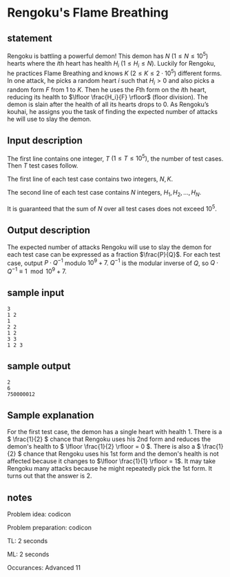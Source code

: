 # Rengoku's Flame Breathing

## statement

Rengoku is battling a powerful demon! This demon has $N$ $(1 \leq N \leq 10^5)$ hearts where the $i$th heart has health $H_i$ $(1 \leq H_i \leq N)$. Luckily for Rengoku, he practices Flame Breathing and knows $K$ $(2 \leq K \leq 2 \cdot 10^5)$ different forms. In one attack, he picks a random heart $i$ such that $H_i > 0$ and also picks a random form $F$ from $1$ to $K$. Then he uses the $F$th form on the $i$th heart, reducing its health to $\lfloor \frac{H_i}{F} \rfloor$ (floor division). The demon is slain after the health of all its hearts drops to $0$. As Rengoku’s kouhai, he assigns you the task of finding the expected number of attacks he will use to slay the demon.



## Input description



The first line contains one integer, $T$ $(1 \leq T \leq 10^5)$, the number of test cases. Then $T$ test cases follow.

The first line of each test case contains two integers, $N, K$.

The second line of each test case contains $N$ integers, $H_1, H_2, … , H_N$.

It is guaranteed that the sum of $N$ over all test cases does not exceed $10^5$.



## Output description

The expected number of attacks Rengoku will use to slay the demon for each test case can be expressed as a fraction $\frac{P}{Q}$. For each test case, output $P \cdot Q^{-1}$ modulo $10^9+7$. $Q^{-1}$ is the modular inverse of $Q$, so $Q \cdot Q^{-1} \equiv 1 \mod 10^9+7$.



## sample input

```
3
1 2
1
2 2
1 2
3 3
1 2 3
```

## sample output

```
2
6
750000012
```



## Sample explanation

For the first test case, the demon has a single heart with health $1$. There is a $ \frac{1}{2} $ chance that Rengoku uses his $2$nd form and reduces the demon's health to $ \lfloor \frac{1}{2} \rfloor = 0 $. There is also a $ \frac{1}{2} $ chance that Rengoku uses his $1$st form and the demon's health is not affected because it changes to $\lfloor \frac{1}{1} \rfloor = 1$. It may take Rengoku many attacks because he might repeatedly pick the $1$st form. It turns out that the answer is $2$.



## notes

Problem idea: codicon

Problem preparation: codicon 

TL: 2 seconds

ML: 2 seconds

Occurances: Advanced 11
